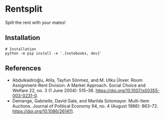 # Rentsplit
Split the rent with your mates!


## Installation
```
# Installation
python -m pip install -e '.[notebooks, dev]'
```

## References

- Abdulkadiroğlu, Atila, Tayfun Sönmez, and M. Utku Ünver. Room Assignment-Rent Division: A Market Approach. Social Choice and Welfare 22, no. 3 (1 June 2004): 515–38. https://doi.org/10.1007/s00355-003-0231-0.
- Demange, Gabrielle, David Gale, and Marilda Sotomayor. Multi-Item Auctions. Journal of Political Economy 94, no. 4 (August 1986): 863–72. https://doi.org/10.1086/261411.
